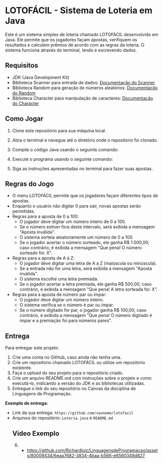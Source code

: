 # LOTOFÁCIL - Sistema de Loteria em Java

Este é um sistema simples de loteria chamado LOTOFÁCIL desenvolvido em Java. Ele permite que os jogadores façam apostas, verifiquem os resultados e calculem prêmios de acordo com as regras da loteria. O sistema funciona através do terminal, lendo e escrevendo dados.

## Requisitos

- JDK (Java Development Kit)
- Biblioteca Scanner para entrada de dados: [Documentação do Scanner](https://docs.oracle.com/javase/8/docs/api/java/util/Scanner.html)
- Biblioteca Random para geração de números aleatórios: [Documentação do Random](https://docs.oracle.com/javase/8/docs/api/java/util/Random.html)
- Biblioteca Character para manipulação de caracteres: [Documentação do Character](https://docs.oracle.com/javase/8/docs/api/java/lang/Character.html)

## Como Jogar

1. Clone este repositório para sua máquina local.
2. Abra o terminal e navegue até o diretório onde o repositório foi clonado.
3. Compile o código Java usando o seguinte comando:

4. Execute o programa usando o seguinte comando:

5. Siga as instruções apresentadas no terminal para fazer suas apostas.

## Regras do Jogo

- O menu LOTOFÁCIL permite que os jogadores façam diferentes tipos de apostas.
- Enquanto o usuário não digitar 0 para sair, novas apostas serão permitidas.
- Regras para a aposta de 0 a 100:
  - O jogador deve digitar um número inteiro de 0 a 100.
  - Se o número estiver fora deste intervalo, será exibida a mensagem "Aposta inválida".
  - O sistema sorteia aleatoriamente um número de 0 a 100.
  - Se o jogador acertar o número sorteado, ele ganha R$ 1.000,00; caso contrário, é exibida a mensagem "Que pena! O número sorteado foi: X".
- Regras para a aposta de A à Z:
  - O jogador deve digitar uma letra de A a Z (maiúscula ou minúscula).
  - Se a entrada não for uma letra, será exibida a mensagem "Aposta inválida".
  - O sistema escolhe uma letra premiada.
  - Se o jogador acertar a letra premiada, ele ganha R$ 500,00; caso contrário, é exibida a mensagem "Que pena! A letra sorteada foi: X".
- Regras para a aposta de número par ou ímpar:
  - O jogador deve digitar um número inteiro.
  - O sistema verifica se o número é par ou ímpar.
  - Se o número digitado for par, o jogador ganha R$ 100,00; caso contrário, é exibida a mensagem "Que pena! O número digitado é ímpar e a premiação foi para números pares".

## Entrega

Para entregar este projeto:

1. Crie uma conta no GitHub, caso ainda não tenha uma.
2. Crie um repositório chamado LOTOFÁCIL ou utilize um repositório existente.
3. Faça o upload do seu projeto para o repositório criado.
4. Crie um arquivo README.md com instruções sobre o projeto e como executá-lo, indicando a versão do JDK e as bibliotecas utilizadas.
5. Entregue o link do seu repositório no Canvas da disciplina de Linguagens de Programação.

**Exemplo de entrega:**
- Link da sua entrega: `https://github.com/seunome/lotofacil`
- Arquivos do repositório: `Loteria.java` e `README.md`
  ## Video Exemplo
  6. - https://github.com/Richardluiz/LinguagensdeProgramacao/assets/80009434/6eaa7682-3834-4baa-b566-e6560348d827





